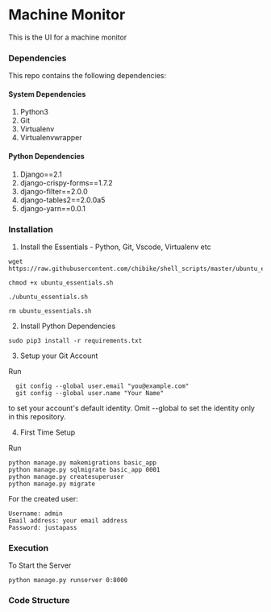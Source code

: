 # Machine Monitor
This is the UI for a machine monitor

### Dependencies ###

This repo contains the following dependencies:

#### System Dependencies ####

1. Python3
2. Git
3. Virtualenv
4. Virtualenvwrapper

#### Python Dependencies ####

1. Django==2.1
2. django-crispy-forms==1.7.2
2. django-filter==2.0.0
3. django-tables2==2.0.0a5
4. django-yarn==0.0.1

### Installation ###

1. Install the Essentials - Python, Git, Vscode, Virtualenv etc

```
wget https://raw.githubusercontent.com/chibike/shell_scripts/master/ubuntu_essentials.sh

chmod +x ubuntu_essentials.sh

./ubuntu_essentials.sh

rm ubuntu_essentials.sh

```

2. Install Python Dependencies

```
sudo pip3 install -r requirements.txt
```

3. Setup your Git Account

Run

```
  git config --global user.email "you@example.com"
  git config --global user.name "Your Name"
```

to set your account's default identity.
Omit --global to set the identity only in this repository.

4. First Time Setup

Run

```
python manage.py makemigrations basic_app
python manage.py sqlmigrate basic_app 0001
python manage.py createsuperuser
python manage.py migrate

```

For the created user:

```
Username: admin
Email address: your email address
Password: justapass
```

### Execution ###

To Start the Server

```
python manage.py runserver 0:8000
```

### Code Structure ###
